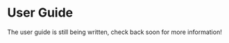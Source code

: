 <h1>
<a name="SmartScreen" class="anchor" href="#SmartScreen"><span class="octicon octicon-link"></span></a>User Guide</h1>

<p>The user guide is still being written, check back soon for more information!</p>
